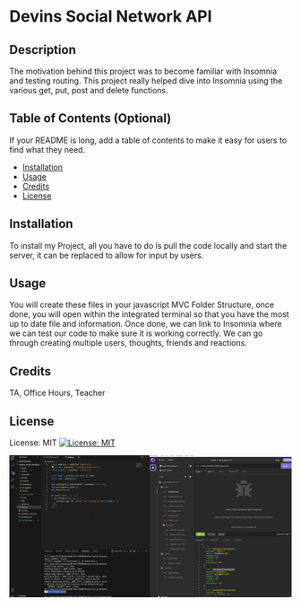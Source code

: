 # Devins Social Network API

## Description

The motivation behind this project was to become familiar with Insomnia and testing routing. This project really helped dive into Insomnia using the various get, put, post and delete functions.

## Table of Contents (Optional)

If your README is long, add a table of contents to make it easy for users to find what they need.

- [Installation](#installation)
- [Usage](#usage)
- [Credits](#credits)
- [License](#license)

## Installation

To install my Project, all you have to do is pull the code locally and start the server, it can be replaced to allow for input by users.

## Usage

You will create these files in your javascript MVC Folder Structure, once done, you will open within the integrated terminal so that you have the most up to date file and information. Once done, we can link to Insomnia where we can test our code to make sure it is working correctly. We can go through creating multiple users, thoughts, friends and reactions.

## Credits

TA, Office Hours, Teacher

## License

License: MIT
[![License: MIT](https://img.shields.io/badge/License-MIT-yellow.svg)](https://opensource.org/licenses/MIT)

![Alt text](image.png)